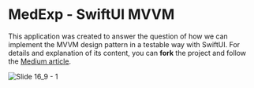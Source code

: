 # MedExp - SwiftUI MVVM
This application was created to answer the question of how we can implement the MVVM design pattern in a testable way with SwiftUI. For details and explanation of its content, you can **fork** the project and follow the <a href="https://medium.com/@dev.mehmetates/mvvm-design-pattern-for-swiftui-ed204f327c9b">Medium article</a>.
 
![Slide 16_9 - 1](https://github.com/devmehmetates/MedExp-MVVM/assets/74152011/c0d0449f-1e80-4b84-9576-20fd3026e23b)
